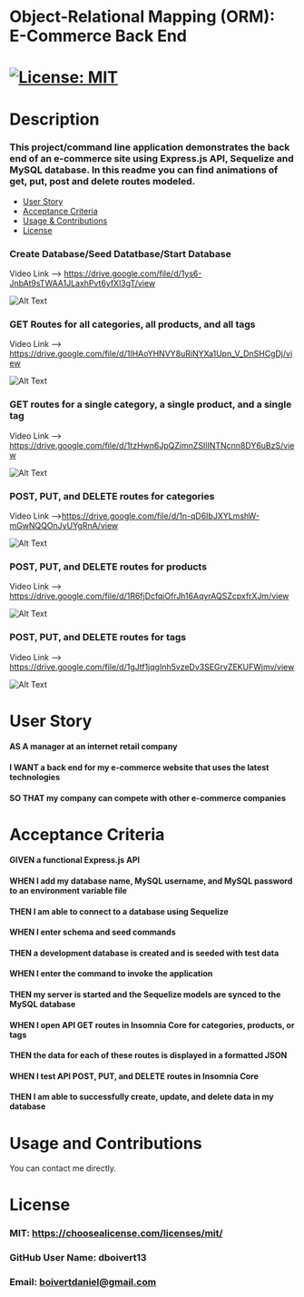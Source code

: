 
# Object-Relational Mapping (ORM): E-Commerce Back End
# [![License: MIT](https://img.shields.io/badge/License-MIT-yellow.svg)](https://opensource.org/licenses/MIT)
# Description 
### This project/command line application demonstrates the back end of an e-commerce site using Express.js API, Sequelize and MySQL database. In this readme you can find animations of get, put, post and delete routes modeled.
* [User Story](#userStory)
* [Acceptance Criteria](#acceptanceCriteria)
* [Usage & Contributions](#Contributions)
* [License](#License)



### Create Database/Seed Datatbase/Start Database
Video Link --> https://drive.google.com/file/d/1ys6-JnbAt9sTWAA1JLaxhPvt6yfXl3gT/view
 
![Alt Text](./animations/DatabaseStart.gif)




### GET Routes for all categories, all products, and all tags
Video Link --> https://drive.google.com/file/d/1IHAoYHNVY8uRiNYXa1Upn_V_DnSHCgDj/view
 
![Alt Text](./animations/GetRoutesAll.gif)




### GET routes for a single category, a single product, and a single tag
Video Link --> https://drive.google.com/file/d/1tzHwn6JpQZjmnZSIlINTNcnn8DY6uBzS/view
 
![Alt Text](./animations/GetRoutesSingle.gif)



### POST, PUT, and DELETE routes for categories
Video Link -->https://drive.google.com/file/d/1n-qD6IbJXYLmshW-mGwNQQOnJyUYgRnA/view
 
![Alt Text](./animations/CRUDRoutesCategories.gif)



### POST, PUT, and DELETE routes for products
Video Link --> https://drive.google.com/file/d/1R6fjDcfqiOfrJh16AqyrAQSZcpxfrXJm/view
 
![Alt Text](./animations/CRUDRoutesProducts.gif)



### POST, PUT, and DELETE routes for tags
Video Link --> https://drive.google.com/file/d/1gJtf1jqgInh5vzeDv3SEGrvZEKUFWjmv/view
 
![Alt Text](./animations/CRUDRoutesTags.gif)



# User Story
#### AS A manager at an internet retail company 
#### I WANT a back end for my e-commerce website that uses the latest technologies 
#### SO THAT my company can compete with other e-commerce companies
# Acceptance Criteria
#### GIVEN a functional Express.js API 
#### WHEN I add my database name, MySQL username, and MySQL password to an environment variable file 
#### THEN I am able to connect to a database using Sequelize 
#### WHEN I enter schema and seed commands 
#### THEN a development database is created and is seeded with test data 
#### WHEN I enter the command to invoke the application 
#### THEN my server is started and the Sequelize models are synced to the MySQL database 
#### WHEN I open API GET routes in Insomnia Core for categories, products, or tags 
#### THEN the data for each of these routes is displayed in a formatted JSON 
#### WHEN I test API POST, PUT, and DELETE routes in Insomnia Core 
#### THEN I am able to successfully create, update, and delete data in my database


# Usage and Contributions
You can contact me directly.

# License
### MIT: https://choosealicense.com/licenses/mit/
### GitHub User Name: dboivert13
### Email: boivertdaniel@gmail.com